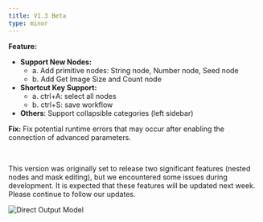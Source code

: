 ```yaml
---
title: V1.3 Beta
type: minor
---
```



**Feature:**
* **Support New Nodes:** 
    * a. Add primitive nodes: String node, Number node, Seed node
    * b. Add Get Image Size and Count node
* **Shortcut Key Support:**
  * a. ctrl+A: select all nodes
  * b. ctrl+S: save workflow
* **Others**: Support collapsible categories (left sidebar)

**Fix:**
Fix potential runtime errors that may occur after enabling the connection of advanced parameters.

<br>

This version was originally set to release two significant features (nested nodes and mask editing), but we encountered some issues during development. It is expected that these features will be updated next week. Please continue to follow our updates.

<img src="https://magmai-ai.github.io/magmai-doc/doc_images/v1_3_release.webp" alt="Direct Output Model" width="=70%" />

